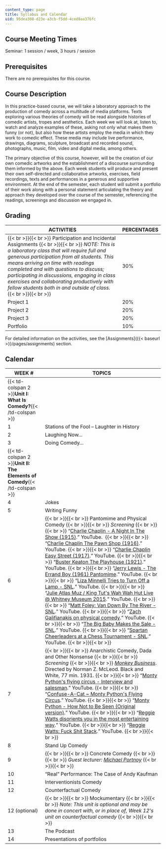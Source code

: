 ```yaml
---
content_type: page
title: Syllabus and Calendar
uid: 95dea308-d23e-a3cb-f5dd-4ced8aa376fc
---
```


Course Meeting Times
--------------------

Seminar: 1 session / week, 3 hours / session

Prerequisites
-------------

There are no prerequisites for this course.

Course Description
------------------

In this practice-based course, we will take a laboratory approach to the production of comedy across a multitude of media platforms. Texts exploring various theories of comedy will be read alongside histories of comedic artists, tropes and aesthetics. Each week we will look at, listen to, watch and analyze examples of these, asking not only what makes them funny (or not), but also how these artists employ the media in which they work to comedic effect. These media may include live performance, drawings, diagrams, sculpture, broadcast and recorded sound, photographs, music, film, video and digital media, among others.

The primary objective of this course, however, will be the creation of our own comedic artworks and the establishment of a discourse surrounding them informed by the above. Each week students will produce and present their own self-directed and collaborative artworks, exercises, field recordings, texts and performances in a generous and supportive environment. At the end of the semester, each student will submit a portfolio of their work along with a personal statement articulating the theory and approach they developed over the course of the semester, referencing the readings, screenings and discussion we engaged in.

Grading
-------

| ACTIVITIES | PERCENTAGES |
| --- | --- |
|  {{< br >}}{{< br >}} Participation and Incidental Assignments {{< br >}}{{< br >}} _NOTE: This is a laboratory class that will require full and generous participation from all students. This means arriving on time with readings completed and with questions to discuss; participating in discussions, engaging in class exercises and collaborating productively with fellow students both in and outside of class._ {{< br >}}{{< br >}}  | 30% |
| Project 1 | 20% |
| Project 2 | 20% |
| Project 3 | 20% |
| Portfolio | 10% 

For detailed information on the activities, see the [Assignments]({{< baseurl >}}/pages/assignments) section.

Calendar
--------

| WEEK # | TOPICS |
| --- | --- |
| {{< td-colspan 2 >}}**Unit I: What Is Comedy?**{{< /td-colspan >}} ||
| 1 | Stations of the Fool – Laughter in History |
| 2 | Laughing Now… |
| 3 | Doing Comedy… |
| {{< td-colspan 2 >}}**Unit II: The Elements of Comedy**{{< /td-colspan >}} ||
| 4 | Jokes |
| 5 | Writing Funny |
| 6 |  {{< br >}}{{< br >}} Pantomime and Physical Comedy {{< br >}}{{< br >}} _Screening_ {{< br >}}{{< br >}} “[Charlie Chaplin - A Night In The Show (1915)](https://www.youtube.com/watch?v=Qnp1RM6ixq8).” YouTube.  {{< br >}}{{< br >}} “[Charlie Chaplin The Pawn Shop (1916)](https://www.youtube.com/watch?v=AKkkHAgbojc).” YouTube. {{< br >}}{{< br >}} “[Charlie Chaplin Easy Street (1917)](https://www.youtube.com/watch?v=Nf5rCu34IWk).” YouTube. {{< br >}}{{< br >}} “[Buster Keaton The Playhouse (1921)](https://www.youtube.com/watch?v=JmyD6azri4s).” YouTube. {{< br >}}{{< br >}} “[Jerry Lewis - The Errand Boy (1961) Pantomime](https://www.youtube.com/watch?v=-y613d0BYG4).” YouTube. {{< br >}}{{< br >}} “[Liza Minnelli Tries to Turn Off a Lamp - SNL](https://www.youtube.com/watch?v=nVvxOwxuk_w).” YouTube. {{< br >}}{{< br >}} “[Julie Atlas Muz / King Tut's Wah Wah Hut Live @ Whitney Museum 2015](https://www.youtube.com/watch?v=o6vu05hU8lc).” YouTube. {{< br >}}{{< br >}} “[Matt Foley: Van Down By The River - SNL](https://www.youtube.com/watch?v=Xv2VIEY9-A8).” YouTube. {{< br >}}{{< br >}} “[Zach Galifianakis on physical comedy](https://www.youtube.com/watch?v=YLdO9lMT7yA).” YouTube. {{< br >}}{{< br >}} “[The Big Baby Makes the Sale - SNL](https://www.youtube.com/watch?v=1ultlBTJteA&index=42&list=PLS_gQd8UB-hJp8yCo_Pft8bHUXmvB_D9E).” YouTube. {{< br >}}{{< br >}} “[Spartan Cheerleaders at a Chess Tournament - SNL](https://www.youtube.com/watch?v=WifF0kZ0zp4).” YouTube. {{< br >}}{{< br >}}  |
| 7 |  {{< br >}}{{< br >}} Anarchistic Comedy, Dada and Other Nonsense {{< br >}}{{< br >}} _Screening_ {{< br >}}{{< br >}} _[Monkey Business](https://www.imdb.com/title/tt0022158/?ref_=nv_sr_2)_. Directed by Norman Z. McLeod. Black and White, 77 min. 1931. {{< br >}}{{< br >}} “[Monty Python's flying circus - Interview and salesman](https://www.youtube.com/watch?v=rbEIX1giTho).” YouTube. {{< br >}}{{< br >}} “[Confuse-A-Cat ~ Monty Python's Flying Circus](https://www.youtube.com/watch?v=yzi3k7K0lFA&t=4s).” YouTube. {{< br >}}{{< br >}} “[Monty Python - How Not to Be Seen (Original version)](https://www.youtube.com/watch?v=ifmRgQX82O4).” YouTube. {{< br >}}{{< br >}} “[Reggie Watts disorients you in the most entertaining way](https://www.youtube.com/watch?v=BdHK_r9RXTc).” YouTube. {{< br >}}{{< br >}} “[Reggie Watts: Fuck Shit Stack](https://www.youtube.com/watch?v=CJQU22Ttpwc).” YouTube. {{< br >}}{{< br >}}  |
| 8 | Stand Up Comedy |
| 9 |  {{< br >}}{{< br >}} Concrete Comedy {{< br >}}{{< br >}} _Guest lecturer: [Michael Portnoy](http://www.strangergames.com/cvbio.html)_ {{< br >}}{{< br >}}  |
| 10 | “Real” Performance: The Case of Andy Kaufman |
| 11 | Interventionists Comedy |
| 12 | Counterfactual Comedy |
| 12 (optional) |  {{< br >}}{{< br >}} Mockumentary {{< br >}}{{< br >}} _Note: This unit is optional and may be done in concert with, or in place of, Week 12's unit on counterfactual comedy_ {{< br >}}{{< br >}}  |
| 13 | The Podcast |
| 14 | Presentations of portfolios